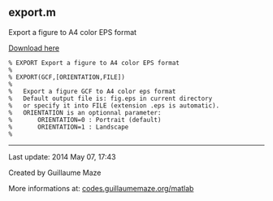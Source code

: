 ## export.m ##
Export a figure to A4 color EPS format

[Download here](http://guillaumemaze.googlecode.com/svn/trunk/matlab/codes/graphicxFigures/export.m)

```
% EXPORT Export a figure to A4 color EPS format
%
% EXPORT(GCF,[ORIENTATION,FILE])
%
%   Export a figure GCF to A4 color eps format
%   Default output file is: fig.eps in current directory
%   or specify it into FILE (extension .eps is automatic).
%   ORIENTATION is an optionnal parameter:
%       ORIENTATION=0 : Portrait (default)
%       ORIENTATION=1 : Landscape
%
```

---

Last update: 2014 May 07, 17:43

Created by Guillaume Maze

More informations at: [codes.guillaumemaze.org/matlab](http://codes.guillaumemaze.org/matlab)